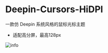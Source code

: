 # Deepin-Cursors-HiDPI

一款仿 Deepin 系统风格的鼠标光标主题

* 适配高分屏，最高128px

![info](.\.cover\cover_800x400.webp)
